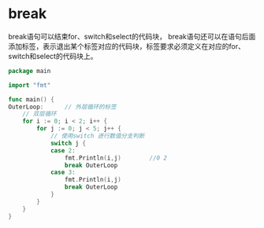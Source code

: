 # break


break语句可以结束for、switch和select的代码块，
break语句还可以在语句后面添加标签，表示退出某个标签对应的代码块，标签要求必须定义在对应的for、switch和select的代码块上。

```go
package main

import "fmt"

func main() {
OuterLoop:		// 外层循环的标签
	// 双层循环
	for i := 0; i < 2; i++ {
		for j := 0; j < 5; j++ {
			// 使用switch 进行数值分支判断
			switch j {
			case 2:
				fmt.Println(i,j)		//0 2
				break OuterLoop
			case 3:
				fmt.Println(i,j)
				break OuterLoop
			}
		}
	}
}
```

